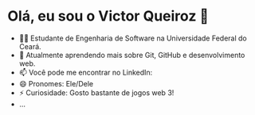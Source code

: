 # Olá, eu sou o Victor Queiroz 👋

- 🧑‍💻 Estudante de Engenharia de Software na Universidade Federal do Ceará.
- 🌱 Atualmente aprendendo mais sobre Git, GitHub e desenvolvimento web.
- 📫 Você pode me encontrar no LinkedIn:
- 😄 Pronomes: Ele/Dele
- ⚡ Curiosidade: Gosto bastante de jogos web 3!
- ...
